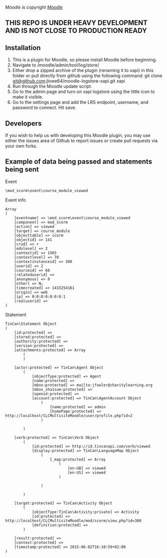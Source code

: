 *Moodle is copyright [Moodle](http://www.moodle.org)*

## THIS REPO IS UNDER HEAVY DEVELOPMENT AND IS NOT CLOSE TO PRODUCTION READY

## Installation
1. This is a plugin for Moodle, so please install Moodle before beginning.
2. Navigate to /moodle/admin/tool/log/store/
3. Either drop a zipped archive of the plugin (renaming it to xapi) in this folder or pull directly from github using the following command: git clone git@github.com:jlowe64/moodle-logstore-xapi.git xapi
4. Run through the Moodle update script.
5. Go to the admin page and turn on xapi logstore using the little icon to make it visible.
6. Go to the settings page and add the LRS endpoint, username, and password to connect. Hit save.


## Developers
If you wish to help us with developing this Moodle plugin, you may use either the issues area of Github to report issues or create pull requests via your own forks.

## Example of data being passed and statements being sent

Event
```
\mod_scorm\event\course_module_viewed
```

Event info
```
Array
(
    [eventname] => \mod_scorm\event\course_module_viewed
    [component] => mod_scorm
    [action] => viewed
    [target] => course_module
    [objecttable] => scorm
    [objectid] => 141
    [crud] => r
    [edulevel] => 2
    [contextid] => 1565
    [contextlevel] => 70
    [contextinstanceid] => 300
    [userid] => 2
    [courseid] => 68
    [relateduserid] => 
    [anonymous] => 0
    [other] => N;
    [timecreated] => 1433254161
    [origin] => web
    [ip] => 0:0:0:0:0:0:0:1
    [realuserid] => 
)
```

Statement
```
TinCan\Statement Object
(
    [id:protected] => 
    [stored:protected] => 
    [authority:protected] => 
    [version:protected] => 
    [attachments:protected] => Array
        (
        )

    [actor:protected] => TinCan\Agent Object
        (
            [objectType:protected] => Agent
            [name:protected] => 
            [mbox:protected] => mailto:jfowler@charitylearning.org
            [mbox_sha1sum:protected] => 
            [openid:protected] => 
            [account:protected] => TinCan\AgentAccount Object
                (
                    [name:protected] => admin
                    [homePage:protected] => http://localhost/CLCMultisiteMoodle/user/profile.php?id=2
                )

        )

    [verb:protected] => TinCan\Verb Object
        (
            [id:protected] => http://id.tincanapi.com/verb/viewed
            [display:protected] => TinCan\LanguageMap Object
                (
                    [_map:protected] => Array
                        (
                            [en-GB] => viewed
                            [en-US] => viewed
                        )

                )

        )

    [target:protected] => TinCan\Activity Object
        (
            [objectType:TinCan\Activity:private] => Activity
            [id:protected] => http://localhost/CLCMultisiteMoodle/mod/scorm/view.php?id=300
            [definition:protected] => 
        )

    [result:protected] => 
    [context:protected] => 
    [timestamp:protected] => 2015-06-02T16:10:59+02:00
) 
```